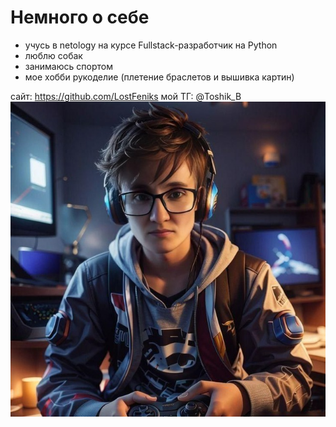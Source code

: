 # Немного о себе
- учусь в netology на курсе Fullstack-разработчик на Python
- люблю собак
- занимаюсь спортом
- мое хобби рукоделие (плетение браслетов и вышивка картин)

сайт: https://github.com/LostFeniks
мой ТГ: @Toshik_B
![alt text](photo_2025-04-20_21-30-06.jpg)
  